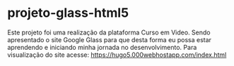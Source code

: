 # projeto-glass-html5
Este projeto foi uma realização da plataforma Curso em Video.
Sendo apresentado o site Google Glass para que desta forma eu possa estar aprendendo e iniciando minha jornada no desenvolvimento.
Para visualização do site acesse: https://hugo5.000webhostapp.com/index.html
